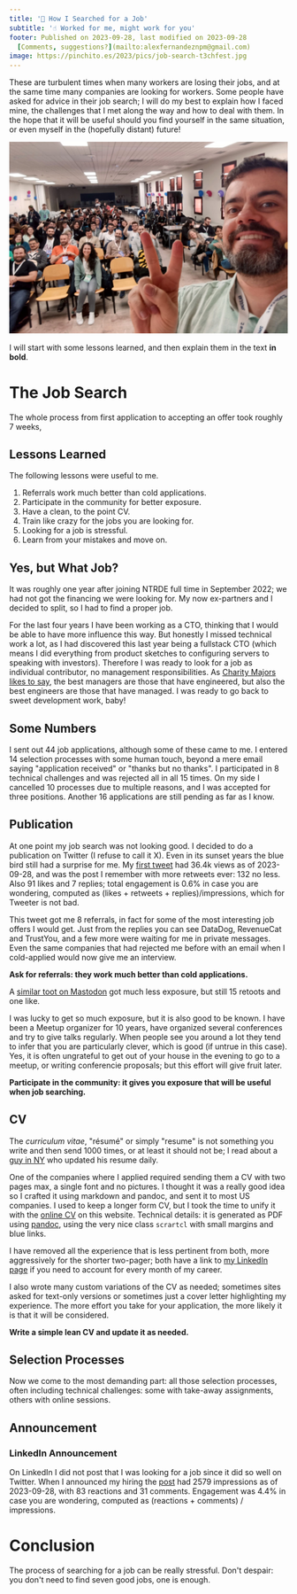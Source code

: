 ```yaml
---
title: '👷 How I Searched for a Job'
subtitle: '☝️ Worked for me, might work for you'
footer: Published on 2023-09-28, last modified on 2023-09-28
  [Comments, suggestions?](mailto:alexfernandeznpm@gmail.com)
image: https://pinchito.es/2023/pics/job-search-t3chfest.jpg
---
```


These are turbulent times when many workers are losing their jobs,
and at the same time many companies are looking for workers.
Some people have asked for advice in their job search;
I will do my best to explain how I faced mine,
the challenges that I met along the way and how to deal with them.
In the hope that it will be useful should you find yourself in the same situation,
or even myself in the (hopefully distant) future!

![Participating in the community. Source: the author.](pics/job-search-t3chfest.jpg "The author is taking a selfie with the audience at T3chFest.")

I will start with some lessons learned,
and then explain them in the text **in bold**.

# The Job Search

The whole process from first application to accepting an offer took roughly 7 weeks,

## Lessons Learned

The following lessons were useful to me.

1. Referrals work much better than cold applications.
2. Participate in the community for better exposure.
3. Have a clean, to the point CV.
4. Train like crazy for the jobs you are looking for.
5. Looking for a job is stressful.
6. Learn from your mistakes and move on.

## Yes, but What Job?

It was roughly one year after joining NTRDE full time in September 2022;
we had not got the financing we were looking for.
My now ex-partners and I decided to split,
so I had to find a proper job.

For the last four years I have been working as a CTO,
thinking that I would be able to have more influence this way.
But honestly I missed technical work a lot,
as I had discovered this last year being a fullstack CTO
(which means I did everything from product sketches to configuring servers to speaking with investors).
Therefore I was ready to look for a job as individual contributor,
no management responsibilities.
As [Charity Majors likes to say](https://charity.wtf/2017/05/11/the-engineer-manager-pendulum/),
the best managers are those that have engineered, but also the best engineers are those that have managed.
I was ready to go back to sweet development work, baby!

## Some Numbers

I sent out 44 job applications,
although some of these came to me.
I entered 14 selection processes with some human touch,
beyond a mere email saying "application received" or "thanks but no thanks".
I participated in 8 technical challenges and was rejected all in all 15 times.
On my side I cancelled 10 processes due to multiple reasons,
and I was accepted for three positions.
Another 16 applications are still pending as far as I know.

## Publication

At one point my job search was not looking good.
I decided to do a publication on Twitter (I refuse to call it X).
Even in its sunset years the blue bird still had a surprise for me.
My [first tweet](https://twitter.com/pinchito/status/1692852099002827040)
had 36.4k views as of 2023-09-28, and was the post I remember with more retweets ever: 132 no less.
Also 91 likes and 7 replies; total engagement is 0.6% in case you are wondering,
computed as (likes + retweets + replies)/impressions,
which for Tweeter is not bad.

This tweet got me 8 referrals,
in fact for some of the most interesting job offers I would get.
Just from the replies you can see DataDog, RevenueCat and TrustYou,
and a few more were waiting for me in private messages.
Even the same companies that had rejected me before with an email
when I cold-applied would now give me an interview.

**Ask for referrals: they work much better than cold applications.**

A [similar toot on Mastodon](https://mastodon.social/@pinchito/110915846714273313)
got much less exposure, but still 15 retoots and one like.

I was lucky to get so much exposure,
but it is also good to be known.
I have been a Meetup organizer for 10 years,
have organized several conferences
and try to give talks regularly.
When people see you around a lot they tend to infer that you are particularly clever,
which is good (if untrue in this case).
Yes, it is often ungrateful to get out of your house in the evening to go to a meetup,
or writing conferencie proposals;
but this effort will give fruit later.

**Participate in the community: it gives you exposure that will be useful when job searching.**

## CV

The _curriculum vitae_, "résumé" or simply "resume" is not something you write and then send 1000 times,
or at least it should not be;
I read about a [guy in NY](https://blog.pragmaticengineer.com/a-senior-engineer-em-job-search-story/)
who updated his resume daily.

One of the companies where I applied required sending them a CV with two pages max,
a single font and no pictures.
I thought it was a really good idea so I crafted it using markdown and pandoc,
and sent it to most US companies.
I used to keep a longer form CV,
but I took the time to unify it with the
[online CV](https://pinchito.es/cv) on this website.
Technical details: it is generated as PDF using [pandoc](https://pandoc.org/MANUAL.html),
using the very nice class `scrartcl` with small margins and blue links.

I have removed all the experience that is less pertinent from both,
more aggressively for the shorter two-pager;
both have a link to [my LinkedIn page](https://www.linkedin.com/in/pinchito/)
if you need to account for every month of my career.

I also wrote many custom variations of the CV as needed;
sometimes sites asked for text-only versions or sometimes just a cover letter highlighting my experience.
The more effort you take for your application, the more likely it is that it will be considered.

**Write a simple lean CV and update it as needed.**

## Selection Processes

Now we come to the most demanding part:
all those selection processes,
often including technical challenges:
some with take-away assignments,
others with online sessions.

## Announcement

### LinkedIn Announcement

On LinkedIn I did not post that I was looking for a job since it did so well on Twitter.
When I announced my hiring the
[post](https://www.linkedin.com/feed/update/urn:li:activity:7112739360587866112/)
had 2579 impressions as of 2023-09-28, with 83 reactions and 31 comments.
Engagement was 4.4% in case you are wondering, computed as (reactions + comments) / impressions.

# Conclusion

The process of searching for a job can be really stressful.
Don't despair: you don't need to find seven good jobs, one is enough.

